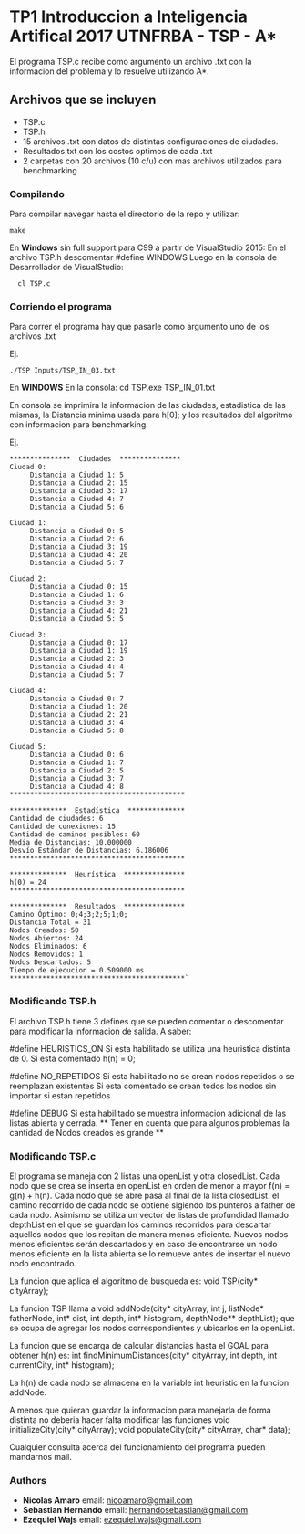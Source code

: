 # TP1 Introduccion a Inteligencia Artifical 2017 UTNFRBA - TSP - A*

El programa TSP.c recibe como argumento un archivo .txt con la informacion del
problema y lo resuelve utilizando A*.

## Archivos que se incluyen

- TSP.c
- TSP.h
- 15 archivos .txt con datos de distintas configuraciones de ciudades.
- Resultados.txt con los costos optimos de cada .txt
- 2 carpetas con 20 archivos (10 c/u) con mas archivos utilizados para benchmarking

### Compilando

Para compilar navegar hasta el directorio de la repo y utilizar:

	make


En **Windows** sin full support para C99 a partir de VisualStudio 2015:
En el archivo TSP.h descomentar #define WINDOWS
Luego en la consola de Desarrollador de VisualStudio:

      cl TSP.c


### Corriendo el programa

Para correr el programa hay que pasarle como argumento uno de los archivos .txt

Ej.

	./TSP Inputs/TSP_IN_03.txt

En **WINDOWS**
En la consola:
   cd TSP.exe TSP_IN_01.txt

En consola se imprimira la informacion de las ciudades, estadistica de las mismas,
la Distancia minima usada para h[0]; y los resultados del algoritmo con informacion
para benchmarking.

Ej.

	***************  Ciudades  ***************
	Ciudad 0:
		 Distancia a Ciudad 1: 5
		 Distancia a Ciudad 2: 15
		 Distancia a Ciudad 3: 17
		 Distancia a Ciudad 4: 7
		 Distancia a Ciudad 5: 6

	Ciudad 1:
		 Distancia a Ciudad 0: 5
		 Distancia a Ciudad 2: 6
		 Distancia a Ciudad 3: 19
		 Distancia a Ciudad 4: 20
		 Distancia a Ciudad 5: 7

	Ciudad 2:
		 Distancia a Ciudad 0: 15
		 Distancia a Ciudad 1: 6
		 Distancia a Ciudad 3: 3
		 Distancia a Ciudad 4: 21
		 Distancia a Ciudad 5: 5

	Ciudad 3:
		 Distancia a Ciudad 0: 17
		 Distancia a Ciudad 1: 19
		 Distancia a Ciudad 2: 3
		 Distancia a Ciudad 4: 4
		 Distancia a Ciudad 5: 7

	Ciudad 4:
		 Distancia a Ciudad 0: 7
		 Distancia a Ciudad 1: 20
		 Distancia a Ciudad 2: 21
		 Distancia a Ciudad 3: 4
		 Distancia a Ciudad 5: 8

	Ciudad 5:
		 Distancia a Ciudad 0: 6
		 Distancia a Ciudad 1: 7
		 Distancia a Ciudad 2: 5
		 Distancia a Ciudad 3: 7
		 Distancia a Ciudad 4: 8
	*******************************************

	**************  Estadística  **************
	Cantidad de ciudades: 6
	Cantidad de conexiones: 15
	Cantidad de caminos posibles: 60
	Media de Distancias: 10.000000
	Desvío Estándar de Distancias: 6.186006
	*******************************************

	**************  Heurística  ***************
	h(0) = 24
	*******************************************

	**************  Resultados  ***************
	Camino Óptimo: 0;4;3;2;5;1;0;
	Distancia Total = 31
	Nodos Creados: 50
	Nodos Abiertos: 24
	Nodos Eliminados: 6
	Nodos Removidos: 1
	Nodos Descartados: 5
	Tiempo de ejecucion = 0.509000 ms
	*******************************************`
### Modificando TSP.h

El archivo TSP.h tiene 3 defines que se pueden comentar o descomentar para
modificar la informacion de salida. A saber:

#define HEURISTICS_ON
 Si esta habilitado se utiliza una heuristica distinta de 0.
 Si esta comentado h(n) = 0;

#define NO_REPETIDOS
 Si esta habilitado no se crean nodos repetidos o se reemplazan existentes
 Si esta comentado se crean todos los nodos sin importar si estan repetidos

#define DEBUG
 Si esta habilitado se muestra informacion adicional de las listas abierta y
 cerrada.
 ** Tener en cuenta que para algunos problemas la cantidad de Nodos creados es grande **

### Modificando TSP.c

El programa se maneja con 2 listas una openList y otra closedList.
Cada nodo que se crea se inserta en openList en orden de menor a mayor f(n) = g(n) + h(n).
Cada nodo que se abre pasa al final de la lista closedList.
el camino recorrido de cada nodo se obtiene sigiendo los punteros a father de cada
nodo. Asimismo se utiliza un vector de listas de profundidad llamado depthList
en el que se guardan los caminos recorridos para descartar aquellos nodos que
los repitan de manera menos eficiente. Nuevos nodos menos eficientes serán descartados y
en caso de encontrarse un nodo menos eficiente en la lista abierta se lo remueve antes
de insertar el nuevo nodo encontrado.


La funcion que aplica el algoritmo de busqueda es:
void TSP(city* cityArray);

La funcion TSP llama a
void addNode(city* cityArray, int j, listNode* fatherNode,  int* dist, int depth, int* histogram, depthNode** depthList);
que se ocupa de agregar los nodos correspondientes y ubicarlos en la openList.

La funcion que se encarga de calcular distancias hasta el GOAL para obtener h(n)
es:
int findMinimumDistances(city* cityArray, int depth, int currentCity, int* histogram);

La h(n) de cada nodo se almacena en la variable int heuristic en la funcion addNode.

A menos que quieran guardar la informacion para manejarla de forma distinta no
deberia hacer falta modificar las funciones
void initializeCity(city* cityArray);
void populateCity(city* cityArray, char* data);

Cualquier consulta acerca del funcionamiento del programa pueden mandarnos mail.

### Authors

* **Nicolas Amaro**      email: nicoamaro@gmail.com
* **Sebastian Hernando** email: hernandosebastian@gmail.com
* **Ezequiel Wajs**      email: ezequiel.wajs@gmail.com
